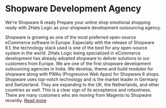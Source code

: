 # Shopware Development Agency
We're Shopware 6 ready
Prepare your online shop emotional shopping ready with 2Hats Logic as your shopware development outsourcing agency.

Shopware is growing as one of the most preferred open-source eCommerce software in Europe. Especially with the release of Shopware 6.1, the technology stack used is one of the best for any open-source system in the world. 2Hats Logic being specialized in eCommerce development has already adopted shopware to deliver solutions to our customers from Europe. We are one of the first shopware development outsourcing agencies in India. We develop, theme and build modules for shopware along with PWAs (Progressive Web Apps) for Shopware 6 shops. Shopware uses top-notch technology and is the market leader in Germany and Switzerland. They are expanding to the UK, the Netherlands, and other countries as well. This is a clear sign of its acceptance and robustness. There are many customers who are moving from Magento to Shopware recently.
[Read more](https://www.2hatslogic.com/service/shopware-development-agency/)

